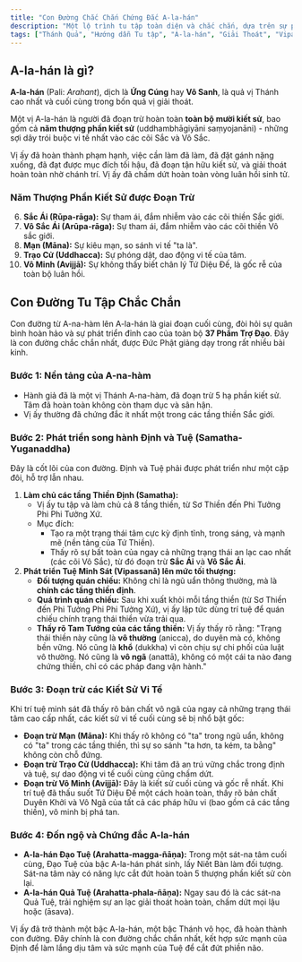 ```yaml
---
title: "Con Đường Chắc Chắn Chứng Đắc A-la-hán"
description: "Một lộ trình tu tập toàn diện và chắc chắn, dựa trên sự phát triển song hành của Định và Tuệ (37 Phẩm Trợ Đạo) để đoạn trừ năm thượng phần kiết sử, đạt đến quả vị A-la-hán."
tags: ["Thánh Quả", "Hướng dẫn Tu tập", "A-la-hán", "Giải Thoát", "Vipassanā", "Samatha"]
---
```


## A-la-hán là gì?

**A-la-hán** (Pali: *Arahant*), dịch là **Ứng Cúng** hay **Vô Sanh**, là quả vị Thánh cao nhất và cuối cùng trong bốn quả vị giải thoát.

Một vị A-la-hán là người đã đoạn trừ hoàn toàn **toàn bộ mười kiết sử**, bao gồm cả **năm thượng phần kiết sử** (uddhambhāgiyāni saṃyojanāni) - những sợi dây trói buộc vi tế nhất vào các cõi Sắc và Vô Sắc.

Vị ấy đã hoàn thành phạm hạnh, việc cần làm đã làm, đã đặt gánh nặng xuống, đã đạt được mục đích tối hậu, đã đoạn tận hữu kiết sử, và giải thoát hoàn toàn nhờ chánh trí. Vị ấy đã chấm dứt hoàn toàn vòng luân hồi sinh tử.

### Năm Thượng Phần Kiết Sử được Đoạn Trừ
6.  **Sắc Ái (Rūpa-rāga):** Sự tham ái, đắm nhiễm vào các cõi thiền Sắc giới.
7.  **Vô Sắc Ái (Arūpa-rāga):** Sự tham ái, đắm nhiễm vào các cõi thiền Vô sắc giới.
8.  **Mạn (Māna):** Sự kiêu mạn, so sánh vi tế "ta là".
9.  **Trạo Cử (Uddhacca):** Sự phóng dật, dao động vi tế của tâm.
10. **Vô Minh (Avijjā):** Sự không thấy biết chân lý Tứ Diệu Đế, là gốc rễ của toàn bộ luân hồi.

## Con Đường Tu Tập Chắc Chắn

Con đường từ A-na-hàm lên A-la-hán là giai đoạn cuối cùng, đòi hỏi sự quân bình hoàn hảo và sự phát triển đỉnh cao của toàn bộ **37 Phẩm Trợ Đạo**. Đây là con đường chắc chắn nhất, được Đức Phật giảng dạy trong rất nhiều bài kinh.

### Bước 1: Nền tảng của A-na-hàm
- Hành giả đã là một vị Thánh A-na-hàm, đã đoạn trừ 5 hạ phần kiết sử. Tâm đã hoàn toàn không còn tham dục và sân hận.
- Vị ấy thường đã chứng đắc ít nhất một trong các tầng thiền Sắc giới.

### Bước 2: Phát triển song hành Định và Tuệ (Samatha-Yuganaddha)
Đây là cốt lõi của con đường. Định và Tuệ phải được phát triển như một cặp đôi, hỗ trợ lẫn nhau.
1.  **Làm chủ các tầng Thiền Định (Samatha):**
    - Vị ấy tu tập và làm chủ cả 8 tầng thiền, từ Sơ Thiền đến Phi Tưởng Phi Phi Tưởng Xứ.
    - Mục đích:
        - Tạo ra một trạng thái tâm cực kỳ định tĩnh, trong sáng, và mạnh mẽ (nền tảng của Tứ Thiền).
        - Thấy rõ sự bất toàn của ngay cả những trạng thái an lạc cao nhất (các cõi Vô Sắc), từ đó đoạn trừ **Sắc Ái** và **Vô Sắc Ái**.
2.  **Phát triển Tuệ Minh Sát (Vipassanā) lên mức tối thượng:**
    - **Đối tượng quán chiếu:** Không chỉ là ngũ uẩn thông thường, mà là **chính các tầng thiền định**.
    - **Quá trình quán chiếu:** Sau khi xuất khỏi mỗi tầng thiền (từ Sơ Thiền đến Phi Tưởng Phi Phi Tưởng Xứ), vị ấy lập tức dùng trí tuệ để quán chiếu chính trạng thái thiền vừa trải qua.
    - **Thấy rõ Tam Tướng của các tầng thiền:** Vị ấy thấy rõ rằng: "Trạng thái thiền này cũng là **vô thường** (anicca), do duyên mà có, không bền vững. Nó cũng là **khổ** (dukkha) vì còn chịu sự chi phối của luật vô thường. Nó cũng là **vô ngã** (anattā), không có một cái ta nào đang chứng thiền, chỉ có các pháp đang vận hành."

### Bước 3: Đoạn trừ các Kiết Sử Vi Tế
Khi trí tuệ minh sát đã thấy rõ bản chất vô ngã của ngay cả những trạng thái tâm cao cấp nhất, các kiết sử vi tế cuối cùng sẽ bị nhổ bật gốc:
- **Đoạn trừ Mạn (Māna):** Khi thấy rõ không có "ta" trong ngũ uẩn, không có "ta" trong các tầng thiền, thì sự so sánh "ta hơn, ta kém, ta bằng" không còn chỗ đứng.
- **Đoạn trừ Trạo Cử (Uddhacca):** Khi tâm đã an trú vững chắc trong định và tuệ, sự dao động vi tế cuối cùng cũng chấm dứt.
- **Đoạn trừ Vô Minh (Avijjā):** Đây là kiết sử cuối cùng và gốc rễ nhất. Khi trí tuệ đã thấu suốt Tứ Diệu Đế một cách hoàn toàn, thấy rõ bản chất Duyên Khởi và Vô Ngã của tất cả các pháp hữu vi (bao gồm cả các tầng thiền), vô minh bị phá tan.

### Bước 4: Đốn ngộ và Chứng đắc A-la-hán
- **A-la-hán Đạo Tuệ (Arahatta-magga-ñāṇa):** Trong một sát-na tâm cuối cùng, Đạo Tuệ của bậc A-la-hán phát sinh, lấy Niết Bàn làm đối tượng. Sát-na tâm này có năng lực cắt đứt hoàn toàn 5 thượng phần kiết sử còn lại.
- **A-la-hán Quả Tuệ (Arahatta-phala-ñāṇa):** Ngay sau đó là các sát-na Quả Tuệ, trải nghiệm sự an lạc giải thoát hoàn toàn, chấm dứt mọi lậu hoặc (āsava).

Vị ấy đã trở thành một bậc A-la-hán, một bậc Thánh vô học, đã hoàn thành con đường. Đây chính là con đường chắc chắn nhất, kết hợp sức mạnh của Định để làm lắng dịu tâm và sức mạnh của Tuệ để cắt đứt phiền não.
